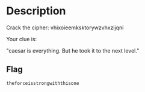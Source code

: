 # Description
Crack the cipher: vhixoieemksktorywzvhxzijqni

Your clue is:

"caesar is everything. But he took it to the next level."

## Flag
```plain
theforceisstrongwiththisone
```